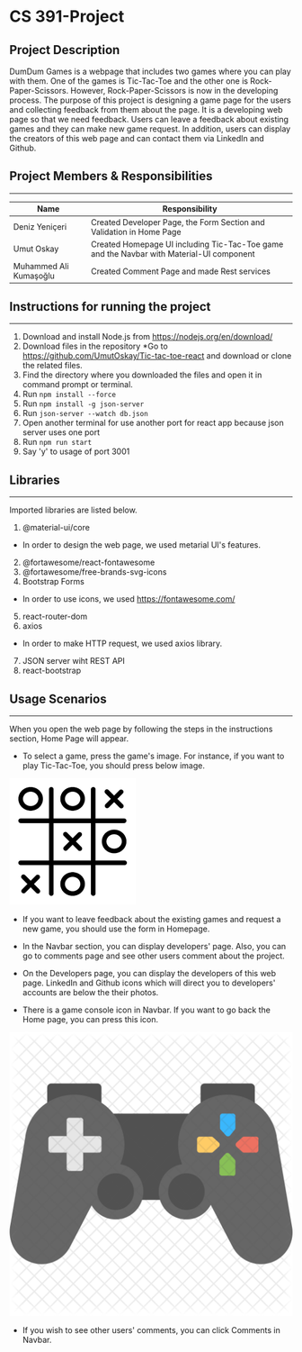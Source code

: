 # CS 391-Project

## Project Description
DumDum Games is a webpage that includes two games where you can play with them. One of the games is Tic-Tac-Toe and the other one is Rock-Paper-Scissors. However, Rock-Paper-Scissors is now in the developing process. The purpose of this project is designing a game page for the users and collecting feedback from them about the page. It is a developing web page so that we need feedback. Users can leave a feedback about existing games and they can make new game request. In addition, users can display the creators of this web page and can contact them via LinkedIn and Github.

## Project Members & Responsibilities
---

|Name|Responsibility|
|----|--------------|
|Deniz Yeniçeri| Created Developer Page, the Form Section and Validation in Home Page|
|Umut Oskay| Created Homepage UI including Tic-Tac-Toe game and the Navbar with Material-UI component|
|Muhammed Ali Kumaşoğlu| Created Comment Page and made Rest services|

## Instructions for running the project
---

1. Download and install Node.js from https://nodejs.org/en/download/ 
2. Download files in the repository
*Go to https://github.com/UmutOskay/Tic-tac-toe-react and download or clone the related files.
3.  Find the directory where you downloaded the files and open it in command prompt or terminal.
5.  Run  `npm install --force `
6.  Run  `npm install -g json-server`
7.  Run  `json-server --watch db.json`
8.  Open another terminal for use another port for react app because json server uses one port
9.  Run  `npm run start `
10. Say 'y' to usage of port 3001

## Libraries
---

Imported libraries are listed below.
1. @material-ui/core
* In order to design the web page, we used metarial UI's features.
2. @fortawesome/react-fontawesome
3. @fortawesome/free-brands-svg-icons
4. Bootstrap Forms
* In order to use icons, we used https://fontawesome.com/ 
5. react-router-dom
6. axios
* In order to make HTTP request, we used axios library.
7. JSON server wiht REST API
8. react-bootstrap


## Usage Scenarios
---

When you open the web page by following the steps in the instructions section, Home Page will appear.

* To select a game, press the game's image. For instance, if you want to play Tic-Tac-Toe, you should press below image.

![tic_tac_toe_icon](src/styles/images/tic_tac_toe_icon.png)

* If you want to leave feedback about the existing games and request a new game, you should use the form in Homepage.

* In the Navbar section, you can display developers' page. Also, you can go to comments page and see other users comment about the project.

* On the Developers page, you can display the developers of this web page. LinkedIn and Github icons which will direct you to developers' accounts are below the their photos.

* There is a game console icon in Navbar. If you want to go back the Home page, you can press this icon. 

![custom_icon](src/styles/images/custom_icon.jpeg)

* If you wish to see other users' comments, you can click Comments in Navbar.

